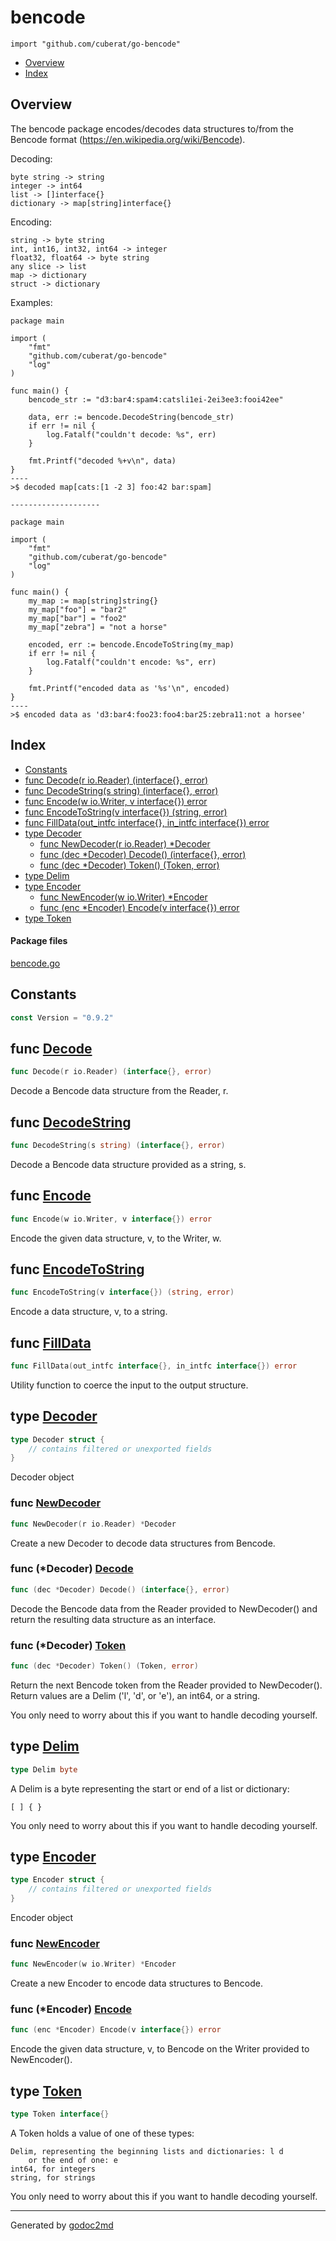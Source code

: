 

# bencode
`import "github.com/cuberat/go-bencode"`

* [Overview](#pkg-overview)
* [Index](#pkg-index)

## <a name="pkg-overview">Overview</a>
The bencode package encodes/decodes data structures to/from the
Bencode format (<a href="https://en.wikipedia.org/wiki/Bencode">https://en.wikipedia.org/wiki/Bencode</a>).

Decoding:


	byte string -> string
	integer -> int64
	list -> []interface{}
	dictionary -> map[string]interface{}

Encoding:


	string -> byte string
	int, int16, int32, int64 -> integer
	float32, float64 -> byte string
	any slice -> list
	map -> dictionary
	struct -> dictionary

Examples:


	package main
	
	import (
	    "fmt"
	    "github.com/cuberat/go-bencode"
	    "log"
	)
	
	func main() {
	    bencode_str := "d3:bar4:spam4:catsli1ei-2ei3ee3:fooi42ee"
	
	    data, err := bencode.DecodeString(bencode_str)
	    if err != nil {
	        log.Fatalf("couldn't decode: %s", err)
	    }
	
	    fmt.Printf("decoded %+v\n", data)
	}
	----
	>$ decoded map[cats:[1 -2 3] foo:42 bar:spam]
	
	--------------------
	
	package main
	
	import (
	    "fmt"
	    "github.com/cuberat/go-bencode"
	    "log"
	)
	
	func main() {
	    my_map := map[string]string{}
	    my_map["foo"] = "bar2"
	    my_map["bar"] = "foo2"
	    my_map["zebra"] = "not a horse"
	
	    encoded, err := bencode.EncodeToString(my_map)
	    if err != nil {
	        log.Fatalf("couldn't encode: %s", err)
	    }
	
	    fmt.Printf("encoded data as '%s'\n", encoded)
	}
	----
	>$ encoded data as 'd3:bar4:foo23:foo4:bar25:zebra11:not a horsee'




## <a name="pkg-index">Index</a>
* [Constants](#pkg-constants)
* [func Decode(r io.Reader) (interface{}, error)](#Decode)
* [func DecodeString(s string) (interface{}, error)](#DecodeString)
* [func Encode(w io.Writer, v interface{}) error](#Encode)
* [func EncodeToString(v interface{}) (string, error)](#EncodeToString)
* [func FillData(out_intfc interface{}, in_intfc interface{}) error](#FillData)
* [type Decoder](#Decoder)
  * [func NewDecoder(r io.Reader) *Decoder](#NewDecoder)
  * [func (dec *Decoder) Decode() (interface{}, error)](#Decoder.Decode)
  * [func (dec *Decoder) Token() (Token, error)](#Decoder.Token)
* [type Delim](#Delim)
* [type Encoder](#Encoder)
  * [func NewEncoder(w io.Writer) *Encoder](#NewEncoder)
  * [func (enc *Encoder) Encode(v interface{}) error](#Encoder.Encode)
* [type Token](#Token)


#### <a name="pkg-files">Package files</a>
[bencode.go](/src/github.com/cuberat/go-bencode/bencode.go) 


## <a name="pkg-constants">Constants</a>
``` go
const Version = "0.9.2"
```



## <a name="Decode">func</a> [Decode](/src/target/bencode.go?s=13655:13700#L507)
``` go
func Decode(r io.Reader) (interface{}, error)
```
Decode a Bencode data structure from the Reader, r.



## <a name="DecodeString">func</a> [DecodeString](/src/target/bencode.go?s=13072:13120#L482)
``` go
func DecodeString(s string) (interface{}, error)
```
Decode a Bencode data structure provided as a string, s.



## <a name="Encode">func</a> [Encode](/src/target/bencode.go?s=13497:13544#L501)
``` go
func Encode(w io.Writer, v interface{}) error
```
Encode the given data structure, v, to the Writer, w.



## <a name="EncodeToString">func</a> [EncodeToString](/src/target/bencode.go?s=13223:13273#L488)
``` go
func EncodeToString(v interface{}) (string, error)
```
Encode a data structure, v,  to a string.



## <a name="FillData">func</a> [FillData](/src/target/bencode.go?s=3970:4034#L135)
``` go
func FillData(out_intfc interface{}, in_intfc interface{}) error
```
Utility function to coerce the input to the output structure.




## <a name="Decoder">type</a> [Decoder](/src/target/bencode.go?s=3161:3222#L99)
``` go
type Decoder struct {
    // contains filtered or unexported fields
}
```
Decoder object







### <a name="NewDecoder">func</a> [NewDecoder](/src/target/bencode.go?s=14483:14520#L554)
``` go
func NewDecoder(r io.Reader) *Decoder
```
Create a new Decoder to decode data structures from Bencode.





### <a name="Decoder.Decode">func</a> (\*Decoder) [Decode](/src/target/bencode.go?s=18365:18414#L720)
``` go
func (dec *Decoder) Decode() (interface{}, error)
```
Decode the Bencode data from the Reader provided to NewDecoder()
and return the resulting data structure as an interface.




### <a name="Decoder.Token">func</a> (\*Decoder) [Token](/src/target/bencode.go?s=20959:21001#L817)
``` go
func (dec *Decoder) Token() (Token, error)
```
Return the next Bencode token from the Reader provided to NewDecoder().
Return values are a Delim ('l', 'd', or 'e'), an int64, or a string.

You only need to worry about this if you want to handle decoding yourself.




## <a name="Delim">type</a> [Delim](/src/target/bencode.go?s=3455:3470#L113)
``` go
type Delim byte
```
A Delim is a byte representing the start or end of a list or dictionary:


	[ ] { }

You only need to worry about this if you want to handle decoding yourself.










## <a name="Encoder">type</a> [Encoder](/src/target/bencode.go?s=3242:3281#L105)
``` go
type Encoder struct {
    // contains filtered or unexported fields
}
```
Encoder object







### <a name="NewEncoder">func</a> [NewEncoder](/src/target/bencode.go?s=14322:14359#L546)
``` go
func NewEncoder(w io.Writer) *Encoder
```
Create a new Encoder to encode data structures to Bencode.





### <a name="Encoder.Encode">func</a> (\*Encoder) [Encode](/src/target/bencode.go?s=14685:14734#L563)
``` go
func (enc *Encoder) Encode(v interface{}) error
```
Encode the given data structure, v, to Bencode on the Writer provided to
NewEncoder().




## <a name="Token">type</a> [Token](/src/target/bencode.go?s=3759:3781#L123)
``` go
type Token interface{}
```
A Token holds a value of one of these types:


	Delim, representing the beginning lists and dictionaries: l d
	    or the end of one: e
	int64, for integers
	string, for strings

You only need to worry about this if you want to handle decoding yourself.














- - -
Generated by [godoc2md](http://godoc.org/github.com/davecheney/godoc2md)
